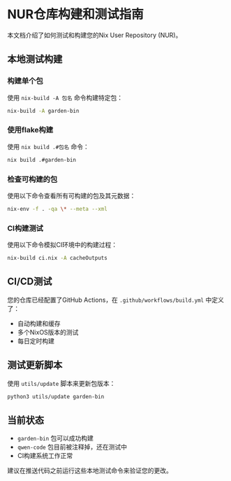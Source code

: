 # NUR仓库构建和测试指南

本文档介绍了如何测试和构建您的Nix User Repository (NUR)。

## 本地测试构建

### 构建单个包
使用 `nix-build -A 包名` 命令构建特定包：
```bash
nix-build -A garden-bin
```

### 使用flake构建
使用 `nix build .#包名` 命令：
```bash
nix build .#garden-bin
```

### 检查可构建的包
使用以下命令查看所有可构建的包及其元数据：
```bash
nix-env -f . -qa \* --meta --xml
```

### CI构建测试
使用以下命令模拟CI环境中的构建过程：
```bash
nix-build ci.nix -A cacheOutputs
```

## CI/CD测试

您的仓库已经配置了GitHub Actions，在 `.github/workflows/build.yml` 中定义了：
- 自动构建和缓存
- 多个NixOS版本的测试
- 每日定时构建

## 测试更新脚本

使用 `utils/update` 脚本来更新包版本：
```bash
python3 utils/update garden-bin
```

## 当前状态

- `garden-bin` 包可以成功构建
- `qwen-code` 包目前被注释掉，还在测试中
- CI构建系统工作正常

建议在推送代码之前运行这些本地测试命令来验证您的更改。